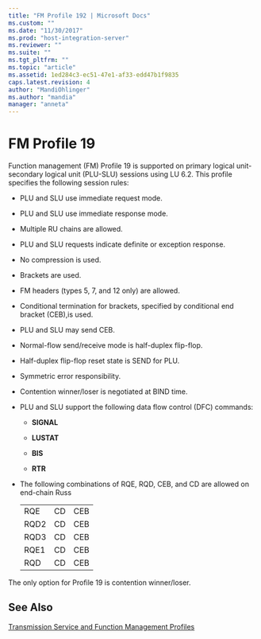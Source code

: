 ```yaml
---
title: "FM Profile 192 | Microsoft Docs"
ms.custom: ""
ms.date: "11/30/2017"
ms.prod: "host-integration-server"
ms.reviewer: ""
ms.suite: ""
ms.tgt_pltfrm: ""
ms.topic: "article"
ms.assetid: 1ed284c3-ec51-47e1-af33-edd47b1f9835
caps.latest.revision: 4
author: "MandiOhlinger"
ms.author: "mandia"
manager: "anneta"
---
```

# FM Profile 19
Function management (FM) Profile 19 is supported on primary logical unit-secondary logical unit (PLU-SLU) sessions using LU 6.2. This profile specifies the following session rules:  
  
-   PLU and SLU use immediate request mode.  
  
-   PLU and SLU use immediate response mode.  
  
-   Multiple RU chains are allowed.  
  
-   PLU and SLU requests indicate definite or exception response.  
  
-   No compression is used.  
  
-   Brackets are used.  
  
-   FM headers (types 5, 7, and 12 only) are allowed.  
  
-   Conditional termination for brackets, specified by conditional end bracket (CEB),is used.  
  
-   PLU and SLU may send CEB.  
  
-   Normal-flow send/receive mode is half-duplex flip-flop.  
  
-   Half-duplex flip-flop reset state is SEND for PLU.  
  
-   Symmetric error responsibility.  
  
-   Contention winner/loser is negotiated at BIND time.  
  
-   PLU and SLU support the following data flow control (DFC) commands:  
  
    -   **SIGNAL**  
  
    -   **LUSTAT**  
  
    -   **BIS**  
  
    -   **RTR**  
  
-   The following combinations of RQE, RQD, CEB, and CD are allowed on end-chain Russ  
  
    ||||  
    |-|-|-|  
    |RQE|CD|CEB|  
    |RQD2|CD|CEB|  
    |RQD3|CD|CEB|  
    |RQE1|CD|CEB|  
    |RQD|CD|CEB|  
  
 The only option for Profile 19 is contention winner/loser.  
  
## See Also  
 [Transmission Service and Function Management Profiles](../core/transmission-service-and-function-management-profiles1.md)